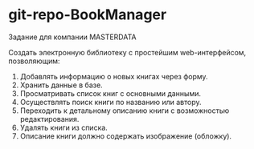 # git-repo-BookManager
Задание для компании MASTERDATA

Создать электронную библиотеку с простейшим web-интерфейсом, позволяющим:
1) Добавлять информацию о новых книгах через форму.
2) Хранить данные в базе.
3) Просматривать список книг с основными данными.
4) Осуществлять поиск книги по названию или автору.
5) Переходить к детальному описанию книги с возможностью редактирования.
6) Удалять книги из списка.
7) Описание книги должно содержать изображение (обложку).
